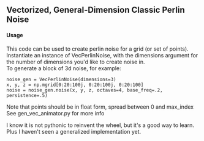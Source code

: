 ## Vectorized, General-Dimension Classic Perlin Noise

#### Usage   

This code can be used to create perlin noise for a grid (or set of points).
Instantiate an instance of VecPerlinNoise, with the dimensions argument for the number of dimensions you'd like to create noise in.  
To generate a block of 3d noise, for example:  
```
noise_gen = VecPerlinNoise(dimensions=3)  
x, y, z = np.mgrid[0:20:100j, 0:20:100j, 0:20:100]  
noise = noise_gen.noise(x, y, z, octaves=4, base_freq=.2, persistence=.5)
```  
Note that points should be in float form, spread between 0 and max_index  
See gen_vec_animator.py for more info

I know it is not pythonic to reinvent the wheel, but it's a good way to learn.  Plus I haven't seen a generalized implementation yet.


